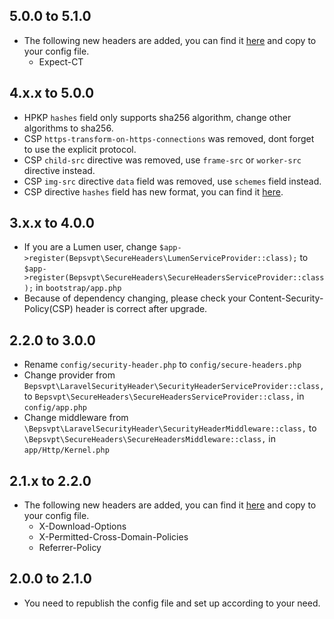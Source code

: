 ## 5.0.0 to 5.1.0

- The following new headers are added, you can find it [here](https://github.com/BePsvPT/secure-headers/blob/5.1.0/config/secure-headers.php#L82-L96) and copy to your config file.
  - Expect-CT

## 4.x.x to 5.0.0

- HPKP `hashes` field only supports sha256 algorithm, change other algorithms to sha256.
- CSP `https-transform-on-https-connections` was removed, dont forget to use the explicit protocol.
- CSP `child-src` directive was removed, use `frame-src` or `worker-src` directive instead.
- CSP `img-src` directive `data` field was removed, use `schemes` field instead.
- CSP directive `hashes` field has new format, you can find it [here](https://github.com/BePsvPT/secure-headers/blob/5.0.0/config/secure-headers.php#L137-L141).

## 3.x.x to 4.0.0

- If you are a Lumen user, change `$app->register(Bepsvpt\SecureHeaders\LumenServiceProvider::class);` to `$app->register(Bepsvpt\SecureHeaders\SecureHeadersServiceProvider::class);` in `bootstrap/app.php`
- Because of dependency changing, please check your Content-Security-Policy(CSP) header is correct after upgrade. 

## 2.2.0 to 3.0.0

- Rename `config/security-header.php` to `config/secure-headers.php`
- Change provider from `Bepsvpt\LaravelSecurityHeader\SecurityHeaderServiceProvider::class,` to `Bepsvpt\SecureHeaders\SecureHeadersServiceProvider::class,` in `config/app.php`
- Change middleware from `\Bepsvpt\LaravelSecurityHeader\SecurityHeaderMiddleware::class,` to `\Bepsvpt\SecureHeaders\SecureHeadersMiddleware::class,` in `app/Http/Kernel.php`

## 2.1.x to 2.2.0

- The following new headers are added, you can find it [here](https://github.com/BePsvPT/secure-headers/blob/2.2.0/config/security-header.php) and copy to your config file.
  - X-Download-Options
  - X-Permitted-Cross-Domain-Policies
  - Referrer-Policy

## 2.0.0 to 2.1.0

- You need to republish the config file and set up according to your need.

